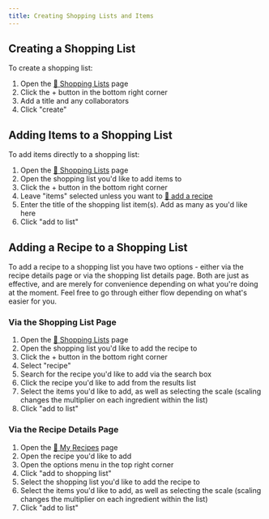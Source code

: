 ```yaml
---
title: Creating Shopping Lists and Items
---
```


## Creating a Shopping List

To create a shopping list:
1. Open the [📱 Shopping Lists](https://recipesage.com/#/shopping-lists) page
2. Click the + button in the bottom right corner
3. Add a title and any collaborators
4. Click "create"

## Adding Items to a Shopping List

To add items directly to a shopping list:
1. Open the [📱 Shopping Lists](https://recipesage.com/#/shopping-lists) page
2. Open the shopping list you'd like to add items to
3. Click the + button in the bottom right corner
4. Leave "items" selected unless you want to [📖 add a recipe](#via-the-shopping-list-page)
5. Enter the title of the shopping list item(s). Add as many as you'd like here
6. Click "add to list"

## Adding a Recipe to a Shopping List

To add a recipe to a shopping list you have two options - either via the recipe details page or via the shopping list details page. Both are just as effective, and are merely for convenience depending on what you're doing at the moment. Feel free to go through either flow depending on what's easier for you.

### Via the Shopping List Page

1. Open the [📱 Shopping Lists](https://recipesage.com/#/shopping-lists) page
2. Open the shopping list you'd like to add the recipe to
3. Click the + button in the bottom right corner
4. Select "recipe"
5. Search for the recipe you'd like to add via the search box
6. Click the recipe you'd like to add from the results list
7. Select the items you'd like to add, as well as selecting the scale (scaling changes the multiplier on each ingredient within the list)
8. Click "add to list"

### Via the Recipe Details Page

1. Open the [📱 My Recipes](https://recipesage.com/#/list/main) page
2. Open the recipe you'd like to add
3. Open the options menu in the top right corner
4. Click "add to shopping list"
5. Select the shopping list you'd like to add the recipe to
7. Select the items you'd like to add, as well as selecting the scale (scaling changes the multiplier on each ingredient within the list)
8. Click "add to list"

